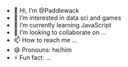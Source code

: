 - 👋 Hi, I’m @Paddlewack
- 👀 I’m interested in data sci and games
- 🌱 I’m currently learning JavaScript
- 💞️ I’m looking to collaborate on ...
- 📫 How to reach me ...
- 😄 Pronouns: he/him
- ⚡ Fun fact: ...

<!---
Paddlewack/Paddlewack is a ✨ special ✨ repository because its `README.md` (this file) appears on your GitHub profile.
You can click the Preview link to take a look at your changes.
--->
